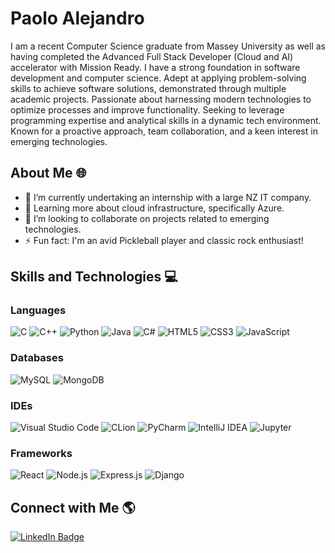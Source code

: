 # Paolo Alejandro 

I am a recent Computer Science graduate from Massey University as well as having completed the Advanced Full Stack Developer (Cloud and AI) accelerator with Mission Ready. 
I have a strong foundation in software development and computer science. Adept at applying problem-solving skills to achieve software solutions, demonstrated through multiple academic projects. 
Passionate about harnessing modern technologies to optimize processes and improve functionality. Seeking to leverage programming expertise and analytical skills in a dynamic tech environment. 
Known for a proactive approach, team collaboration, and a keen interest in emerging technologies.

## About Me 🌐

- 🚀 I’m currently undertaking an internship with a large NZ IT company. 
- 🌱 Learning more about cloud infrastructure, specifically Azure.
- 👯 I’m looking to collaborate on projects related to emerging technologies.
- ⚡ Fun fact: I'm an avid Pickleball player and classic rock enthusiast!

## Skills and Technologies 💻

### Languages
![C](https://img.shields.io/badge/-C-black?style=flat-square&logo=c)
![C++](https://img.shields.io/badge/-C++-black?style=flat-square&logo=cplusplus)
![Python](https://img.shields.io/badge/-Python-black?style=flat-square&logo=python)
![Java](https://img.shields.io/badge/-Java-black?style=flat-square&logo=java)
![C#](https://img.shields.io/badge/-Csharp-black?style=flat-square&logo=csharp)
![HTML5](https://img.shields.io/badge/-HTML5-black?style=flat-square&logo=html5)
![CSS3](https://img.shields.io/badge/-CSS3-black?style=flat-square&logo=css3)
![JavaScript](https://img.shields.io/badge/-JavaScript-black?style=flat-square&logo=javascript)

### Databases
![MySQL](https://img.shields.io/badge/-MySQL-black?style=flat-square&logo=mysql)
![MongoDB](https://img.shields.io/badge/-MongoDB-black?style=flat-square&logo=mongodb)

### IDEs
![Visual Studio Code](https://img.shields.io/badge/-VSCode-black?style=flat-square&logo=visual-studio-code)
![CLion](https://img.shields.io/badge/-CLion-black?style=flat-square&logo=jetbrains)
![PyCharm](https://img.shields.io/badge/-PyCharm-black?style=flat-square&logo=pycharm)
![IntelliJ IDEA](https://img.shields.io/badge/-IntelliJ_IDEA-black?style=flat-square&logo=intellij-idea)
![Jupyter](https://img.shields.io/badge/-Jupyter-black?style=flat-square&logo=jupyter)

### Frameworks
![React](https://img.shields.io/badge/-React-black?style=flat-square&logo=react)
![Node.js](https://img.shields.io/badge/-Node.js-black?style=flat-square&logo=node-dot-js)
![Express.js](https://img.shields.io/badge/-Express.js-black?style=flat-square&logo=express)
![Django](https://img.shields.io/badge/-Django-black?style=flat-square&logo=django)

## Connect with Me 🌎

[![LinkedIn Badge](https://img.shields.io/badge/-LinkedIn-blue?style=flat-square&logo=Linkedin&logoColor=white&link=https://www.linkedin.com/in/your-linkedin/)](https://www.linkedin.com/in/paolo-alejandro-2b0941126/)



